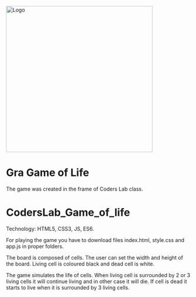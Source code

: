 <img alt="Logo" src="http://coderslab.pl/svg/logo-coderslab.svg" width="400">

# Gra Game of Life
The game was created in the frame of Coders Lab class.

# CodersLab_Game_of_life
Technology: HTML5, CSS3, JS, ES6.

For playing the game you have to download files index.html, style.css and app.js in proper folders.

The board is composed of cells. The user can set the width and height of the board. Living cell is coloured black and dead cell is white.

The game simulates the life of cells. When living cell is surrounded by 2 or 3 living cells it will continue living and in other case it will die.
If cell is dead it starts to live when it is surrounded by 3 living cells.
